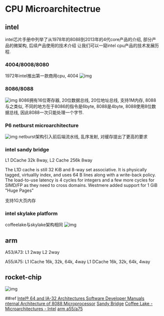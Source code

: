 # CPU Microarchitectrue

## intel
intel芯片手册中列举了从1978年的8088到2013年的4代core产品的介绍, 部分产品的微架构, 后续产品使用的技术介绍
让我们可以一窥intel cpu产品的技术发展历程.

### 4004/8008/8080
1972年intel推出第一款商用cpu, 4004
![img](https://github.com/zhouhaifeng/zhouhaifeng.github.io/arch/cpu/cpu-microarch-img/4004.jpg)

### 8086/8088 
![img](https://github.com/zhouhaifeng/zhouhaifeng.github.io/arch/cpu/cpu-microarch-img/8088.jpg)
8086拥有16位寄存器, 20位数据总线, 20位地址总线, 支持1M内存, 8088与之类似, 不同的地方在于8086的指令是6byte, 8088是4byte, 
8088使用8位数据总线, 因此8088一次只能处理一个字节.

### P6 netburst microarchitecture
![img](https://github.com/zhouhaifeng/zhouhaifeng.github.io/arch/cpu/cpu-microarch-img/netburst.jpg)
netburst架构引入前后端流水线, 乱序发射, 对缓存提出了更高的要求

### intel sandy bridge 
L1 DCache 32k 8way, L2 Cache 256k 8way

The L1D cache is still 32 KiB and 8-way set associative. It is physically tagged, virtuallly index, and uses 64 B lines along with a write-back policy. The load-to-use latency is 4 cycles for integers and a few more cycles for SIMD/FP as they need to cross domains. Westmere added support for 1 GiB "Huge Pages"

支持1G大页内存

### intel skylake platform
coffeelake与skylake架构相同
![img](https://github.com/zhouhaifeng/zhouhaifeng.github.io/arch/cpu/cpu-microarch-img/skylake.webp)

## arm
A53/A73:
L1 2way
L2 2way

A55/A75: 
L1 ICache 16k, 32k, 64k, 4way 
L1 DCache 16k, 32k, 64k, 4way 

## rocket-chip
![img](https://github.com/zhouhaifeng/zhouhaifeng.github.io/arch/cpu/cpu-microarch-img/rocket-chip.png)

##ref
[Intel® 64 and IA-32 Architectures Software Developer Manuals](https://www.intel.com/content/www/us/en/developer/articles/technical/intel-sdm.html)
[nternal Architecture of 8088 Microprocessor](https://www.eeeguide.com/internal-architecture-of-8088-microprocessor/#:~:text=The%20architecture%20of%208088%20is%20same%20as%208086,blocks%20are%20the%20same%20as%20the%208086%20processor.)
[Sandy Bridge](https://en.wikichip.org/wiki/intel/microarchitectures/sandy_bridge_(client)#System_Architecture)
[Coffee Lake - Microarchitectures - Intel](https://en.wikichip.org/wiki/intel/microarchitectures/coffee_lake)
[arm a55/a75](https://www.anandtech.com/show/11441/dynamiq-and-arms-new-cpus-cortex-a75-a55/4)
